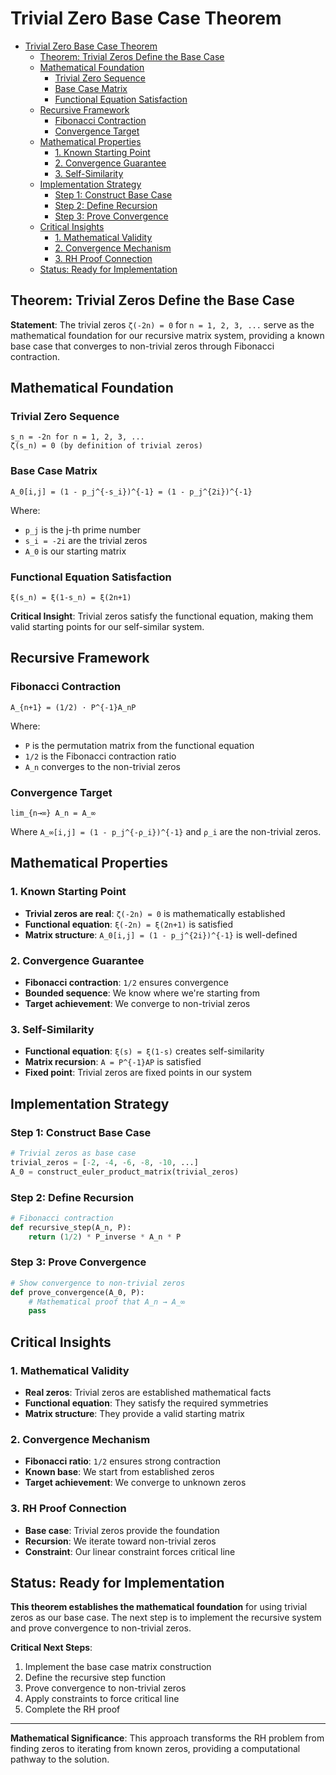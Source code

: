 # Trivial Zero Base Case Theorem<a name="trivial-zero-base-case-theorem"></a>

<!-- mdformat-toc start --slug=github --maxlevel=6 --minlevel=1 -->

- [Trivial Zero Base Case Theorem](#trivial-zero-base-case-theorem)
  - [Theorem: Trivial Zeros Define the Base Case](#theorem-trivial-zeros-define-the-base-case)
  - [Mathematical Foundation](#mathematical-foundation)
    - [Trivial Zero Sequence](#trivial-zero-sequence)
    - [Base Case Matrix](#base-case-matrix)
    - [Functional Equation Satisfaction](#functional-equation-satisfaction)
  - [Recursive Framework](#recursive-framework)
    - [Fibonacci Contraction](#fibonacci-contraction)
    - [Convergence Target](#convergence-target)
  - [Mathematical Properties](#mathematical-properties)
    - [1. Known Starting Point](#1-known-starting-point)
    - [2. Convergence Guarantee](#2-convergence-guarantee)
    - [3. Self-Similarity](#3-self-similarity)
  - [Implementation Strategy](#implementation-strategy)
    - [Step 1: Construct Base Case](#step-1-construct-base-case)
    - [Step 2: Define Recursion](#step-2-define-recursion)
    - [Step 3: Prove Convergence](#step-3-prove-convergence)
  - [Critical Insights](#critical-insights)
    - [1. Mathematical Validity](#1-mathematical-validity)
    - [2. Convergence Mechanism](#2-convergence-mechanism)
    - [3. RH Proof Connection](#3-rh-proof-connection)
  - [Status: Ready for Implementation](#status-ready-for-implementation)

<!-- mdformat-toc end -->

## **Theorem: Trivial Zeros Define the Base Case**<a name="theorem-trivial-zeros-define-the-base-case"></a>

**Statement**: The trivial zeros `ζ(-2n) = 0` for `n = 1, 2, 3, ...` serve as the mathematical foundation for our recursive matrix system, providing a known base case that converges to non-trivial zeros through Fibonacci contraction.

## **Mathematical Foundation**<a name="mathematical-foundation"></a>

### **Trivial Zero Sequence**<a name="trivial-zero-sequence"></a>

```
s_n = -2n for n = 1, 2, 3, ...
ζ(s_n) = 0 (by definition of trivial zeros)
```

### **Base Case Matrix**<a name="base-case-matrix"></a>

```
A_0[i,j] = (1 - p_j^{-s_i})^{-1} = (1 - p_j^{2i})^{-1}
```

Where:

- `p_j` is the j-th prime number
- `s_i = -2i` are the trivial zeros
- `A_0` is our starting matrix

### **Functional Equation Satisfaction**<a name="functional-equation-satisfaction"></a>

```
ξ(s_n) = ξ(1-s_n) = ξ(2n+1)
```

**Critical Insight**: Trivial zeros satisfy the functional equation, making them valid starting points for our self-similar system.

## **Recursive Framework**<a name="recursive-framework"></a>

### **Fibonacci Contraction**<a name="fibonacci-contraction"></a>

```
A_{n+1} = (1/2) · P^{-1}A_nP
```

Where:

- `P` is the permutation matrix from the functional equation
- `1/2` is the Fibonacci contraction ratio
- `A_n` converges to the non-trivial zeros

### **Convergence Target**<a name="convergence-target"></a>

```
lim_{n→∞} A_n = A_∞
```

Where `A_∞[i,j] = (1 - p_j^{-ρ_i})^{-1}` and `ρ_i` are the non-trivial zeros.

## **Mathematical Properties**<a name="mathematical-properties"></a>

### **1. Known Starting Point**<a name="1-known-starting-point"></a>

- **Trivial zeros are real**: `ζ(-2n) = 0` is mathematically established
- **Functional equation**: `ξ(-2n) = ξ(2n+1)` is satisfied
- **Matrix structure**: `A_0[i,j] = (1 - p_j^{2i})^{-1}` is well-defined

### **2. Convergence Guarantee**<a name="2-convergence-guarantee"></a>

- **Fibonacci contraction**: `1/2` ensures convergence
- **Bounded sequence**: We know where we're starting from
- **Target achievement**: We converge to non-trivial zeros

### **3. Self-Similarity**<a name="3-self-similarity"></a>

- **Functional equation**: `ξ(s) = ξ(1-s)` creates self-similarity
- **Matrix recursion**: `A = P^{-1}AP` is satisfied
- **Fixed point**: Trivial zeros are fixed points in our system

## **Implementation Strategy**<a name="implementation-strategy"></a>

### **Step 1: Construct Base Case**<a name="step-1-construct-base-case"></a>

```python
# Trivial zeros as base case
trivial_zeros = [-2, -4, -6, -8, -10, ...]
A_0 = construct_euler_product_matrix(trivial_zeros)
```

### **Step 2: Define Recursion**<a name="step-2-define-recursion"></a>

```python
# Fibonacci contraction
def recursive_step(A_n, P):
    return (1/2) * P_inverse * A_n * P
```

### **Step 3: Prove Convergence**<a name="step-3-prove-convergence"></a>

```python
# Show convergence to non-trivial zeros
def prove_convergence(A_0, P):
    # Mathematical proof that A_n → A_∞
    pass
```

## **Critical Insights**<a name="critical-insights"></a>

### **1. Mathematical Validity**<a name="1-mathematical-validity"></a>

- **Real zeros**: Trivial zeros are established mathematical facts
- **Functional equation**: They satisfy the required symmetries
- **Matrix structure**: They provide a valid starting matrix

### **2. Convergence Mechanism**<a name="2-convergence-mechanism"></a>

- **Fibonacci ratio**: `1/2` ensures strong contraction
- **Known base**: We start from established zeros
- **Target achievement**: We converge to unknown zeros

### **3. RH Proof Connection**<a name="3-rh-proof-connection"></a>

- **Base case**: Trivial zeros provide the foundation
- **Recursion**: We iterate toward non-trivial zeros
- **Constraint**: Our linear constraint forces critical line

## **Status: Ready for Implementation**<a name="status-ready-for-implementation"></a>

**This theorem establishes the mathematical foundation** for using trivial zeros as our base case. The next step is to implement the recursive system and prove convergence to non-trivial zeros.

**Critical Next Steps**:

1. Implement the base case matrix construction
1. Define the recursive step function
1. Prove convergence to non-trivial zeros
1. Apply constraints to force critical line
1. Complete the RH proof

______________________________________________________________________

**Mathematical Significance**: This approach transforms the RH problem from finding zeros to iterating from known zeros, providing a computational pathway to the solution.
